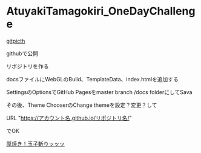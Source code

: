 # AtuyakiTamagokiri_OneDayChallenge
[gitpicth](https://gitpitch.com/hhdfgg/AtuyakiTamagokiri_OneDayChallenge/master?grs=github&t=sky)

githubで公開

リポジトリを作る

docsファイルにWebGLのBuild、TemplateData、index.htmlを追加する

SettingsのOptionsでGitHub Pagesをmaster branch /docs folderにしてSava

その後、Theme ChooserのChange themeを設定？変更？して

URL "https://アカウント名.github.io/リポジトリ名/"

でOK

[厚焼き！玉子斬りッッッ](https://hhdfgg.github.io/AtuyakiTamagokiri_OneDayChallenge/)
